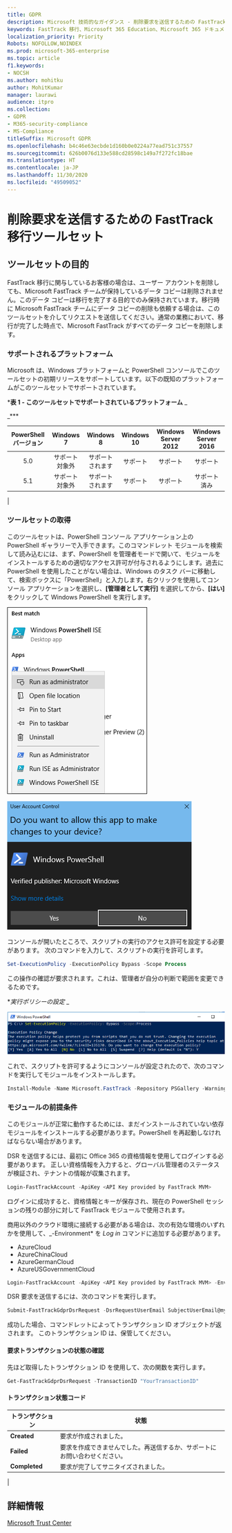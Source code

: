 ```yaml
---
title: GDPR
description: Microsoft 技術的なガイダンス - 削除要求を送信するための FastTrack 移行ツールセット
keywords: FastTrack 移行、Microsoft 365 Education、Microsoft 365 ドキュメント、GDPR
localization_priority: Priority
Robots: NOFOLLOW,NOINDEX
ms.prod: microsoft-365-enterprise
ms.topic: article
f1.keywords:
- NOCSH
ms.author: mohitku
author: MohitKumar
manager: laurawi
audience: itpro
ms.collection:
- GDPR
- M365-security-compliance
- MS-Compliance
titleSuffix: Microsoft GDPR
ms.openlocfilehash: b4c46e63ecbde1d160b0e0224a77ead751c37557
ms.sourcegitcommit: 626b0076d133e588cd28598c149a7f272fc18bae
ms.translationtype: HT
ms.contentlocale: ja-JP
ms.lasthandoff: 11/30/2020
ms.locfileid: "49509052"
---
```

# <a name="fasttrack-migration-toolset-for-submitting-delete-request"></a>削除要求を送信するための FastTrack 移行ツールセット

## <a name="toolset-purpose"></a>ツールセットの目的

FastTrack 移行に関与しているお客様の場合は、ユーザー アカウントを削除しても、Microsoft FastTrack チームが保持しているデータ コピーは削除されません。このデータ コピーは移行を完了する目的でのみ保持されています。移行時に Microsoft FastTrack チームにデータ コピーの削除も依頼する場合は、このツールセットを介してリクエストを送信してください。通常の業務において、移行が完了した時点で、Microsoft FastTrack がすべてのデータ コピーを削除します。

### <a name="supported-platforms"></a>サポートされるプラットフォーム

Microsoft は、Windows プラットフォームと PowerShell コンソールでこのツールセットの初期リリースをサポートしています。以下の既知のプラットフォームがこのツールセットでサポートされています。

***表 1 - このツールセットでサポートされているプラットフォーム** _

_***

|PowerShell バージョン|Windows 7|Windows 8|Windows 10|Windows Server 2012|Windows Server 2016|
|:---:|:---:|:---:|:---:|:---:|:---:|
|5.0|サポート対象外|サポートされます|サポート|サポート|サポート|
|5.1|サポート対象外|サポートされます|サポート|サポート|サポート済み|
|

### <a name="obtaining-the-toolset"></a>ツールセットの取得

このツールセットは、PowerShell コンソール アプリケーション上の PowerShell ギャラリーで入手できます。このコマンドレット モジュールを検索して読み込むには、まず、PowerShell を管理者モードで開いて、モジュールをインストールするための適切なアクセス許可が付与されるようにします。過去に PowerShell を使用したことがない場合は、Windows のタスク バーに移動して、検索ボックスに「PowerShell」と入力します。右クリックを使用してコンソール アプリケーションを選択し、**[管理者として実行]** を選択してから、**[はい]** をクリックして Windows PowerShell を実行します。

![PowerShell - 管理者として実行](../media/fasttrack-powershell_image.png)

![PowerShell - アプリケーションに変更を許可する](../media/fasttrack-run-powershell_image.png)

コンソールが開いたところで、スクリプトの実行のアクセス許可を設定する必要があります。 次のコマンドを入力して、スクリプトの実行を許可します。

```powershell
Set-ExecutionPolicy -ExecutionPolicy Bypass -Scope Process
```

この操作の確認が要求されます。これは、管理者が自分の判断で範囲を変更できるためです。

**_実行ポリシーの設定_* _

![PowerShell での実行ポリシー変更の設定](../media/powershell-set-execution-policy_image.png)

これで、スクリプトを許可するようにコンソールが設定されたので、次のコマンドを実行してモジュールをインストールします。

```powershell
Install-Module -Name Microsoft.FastTrack -Repository PSGallery -WarningAction SilentlyContinue -Force
```

### <a name="prerequisites-for-module"></a>モジュールの前提条件

このモジュールが正常に動作するためには、まだインストールされていない依存モジュールをインストールする必要があります。PowerShell を再起動しなければならない場合があります。

DSR を送信するには、最初に Office 365 の資格情報を使用してログインする必要があります。 正しい資格情報を入力すると、グローバル管理者のステータスが検証され、テナントの情報が収集されます。

```powershell
Login-FastTrackAccount -ApiKey <API Key provided by FastTrack MVM>
```

ログインに成功すると、資格情報とキーが保存され、現在の PowerShell セッションの残りの部分に対して FastTrack モジュールで使用されます。

商用以外のクラウド環境に接続する必要がある場合は、次の有効な環境のいずれかを使用して、_-Environment* を *Log in* コマンドに追加する必要があります。

- AzureCloud
- AzureChinaCloud
- AzureGermanCloud
- AzureUSGovernmentCloud

```powershell
Login-FastTrackAccount -ApiKey <API Key provided by FastTrack MVM> -Environment <cloud environment>
```

DSR 要求を送信するには、次のコマンドを実行します。

```powershell
Submit-FastTrackGdprDsrRequest -DsrRequestUserEmail SubjectUserEmail@mycompany.com
```

成功した場合、コマンドレットによってトランザクション ID オブジェクトが返されます。 このトランザクション ID は、保管してください。

#### <a name="checking-the-status-of-a-request-transaction"></a>要求トランザクションの状態の確認

先ほど取得したトランザクション ID を使用して、次の関数を実行します。

```powershell
Get-FastTrackGdprDsrRequest -TransactionID "YourTransactionID"
```

#### <a name="transaction-status-codes"></a>トランザクション状態コード

|トランザクション|状態|
|---|---|
|**Created**|要求が作成されました。|
|**Failed**|要求を作成できませんでした。再送信するか、サポートにお問い合わせください。|
|**Completed**|要求が完了してサニタイズされました。|
|

<!-- original version: **Created**  Request has been created<br/>**Failed** Request failed to create, please resubmit, or contact support<br/>**Completed** Request has been completed and sanitized -->

## <a name="learn-more"></a>詳細情報

[Microsoft Trust Center](https://www.microsoft.com/trust-center/privacy/gdpr-overview)
